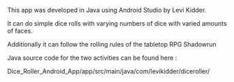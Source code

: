 This app was developed in Java using Android Studio by Levi Kidder.


It can do simple dice rolls with varying numbers of dice with varied amounts of faces. 

Additionally it can follow the rolling rules of the tabletop RPG Shadowrun



Java source code for the two activities can be found here :

Dice_Roller_Android_App/app/src/main/java/com/levikidder/diceroller/
      
